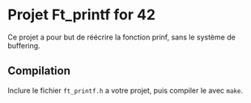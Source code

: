 # Projet Ft_printf for 42

Ce projet a pour but de réécrire la fonction prinf, sans le système de buffering.

## Compilation

Inclure le fichier `ft_printf.h` a votre projet, puis compiler le avec `make`.

